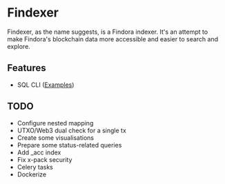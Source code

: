 # Findexer

Findexer, as the name suggests, is a Findora indexer. It's an attempt to make 
Findora's blockchain data more accessible and easier to search and explore. 

## Features
* SQL CLI ([Examples](wiki/SQL-Examples))

## TODO
* Configure nested mapping
* UTXO/Web3 dual check for a single tx
* Create some visualisations
* Prepare some status-related queries
* Add _acc index
* Fix x-pack security
* Celery tasks
* Dockerize

